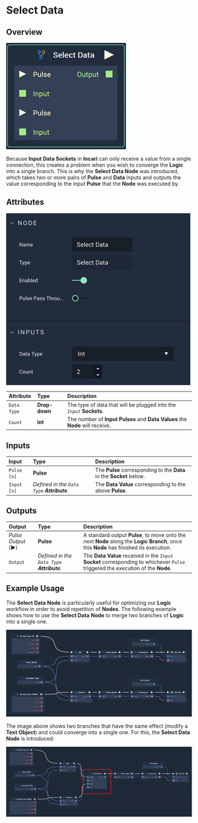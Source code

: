 # Select Data

## Overview

![The Select Data Node.](../../.gitbook/assets/selectdatanode.png)

Because **Input Data Sockets** in **Incari** can only receive a value from a single connection, this creates a problem when you wish to converge the **Logic** into a single branch. This is why the **Select Data Node** was introduced, which takes two or more pairs of **Pulse** and **Data** inputs and outputs the value corresponding to the input **Pulse** that the **Node** was executed by.

## Attributes

![The Select Data Node Attributes.](../../.gitbook/assets/selectdataattributes.png)

| Attribute | Type | Description |
| :--- | :--- | :--- |
| `Data Type` | **Drop-down** | The type of data that will be plugged into the `Input` **Sockets**. |
| `Count` | **Int** | The number of **Input Pulses** and **Data Values** the **Node** will receive. |

## Inputs

| Input | Type | Description |
| :--- | :--- | :--- |
| `Pulse [n]` | **Pulse** | The **Pulse** corresponding to the **Data** in the **Socket** below. |
| `Input [n]` | _Defined in the `Data Type` **Attribute**._ | The **Data Value** corresponding to the above **Pulse**. |

## Outputs

| Output | Type | Description |
| :--- | :--- | :--- |
| _Pulse Output_ \(►\) | **Pulse** | A standard output **Pulse**, to move onto the next **Node** along the **Logic Branch**, once this **Node** has finished its execution. |
| `Output` | _Defined in the `Data Type` **Attribute**._ | The **Data Value** received in the `Input` **Socket** corresponding to whichever `Pulse` triggered the execution of the **Node**. |

## Example Usage

The **Select Data** **Node** is particularly useful for optimizing our **Logic** workflow in order to avoid repetition of **Nodes**. The following example shows how to use the **Select Data** **Node** to merge two branches of **Logic** into a single one.

![](../../.gitbook/assets/select-data-usage-1_new.png)

The image above shows two branches that have the same effect \(modify a **Text** **Object**\) and could converge into a single one. For this, the **Select Data** **Node** is introduced:

![](../../.gitbook/assets/select-data-usage-2_new.png)

